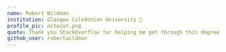 ```yaml
---
name: Robert Wildman
institution: Glasgow Caledonian University 🚩 
profile_pic: octocat.png
quote: Thank you StackOverflow for helping me get through this degree
github_user: robertwildman
---
```

